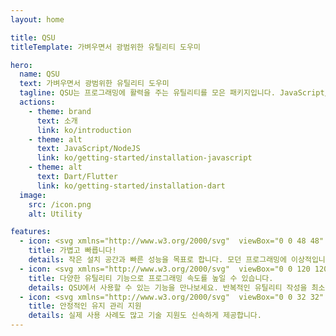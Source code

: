 ```yaml
---
layout: home

title: QSU
titleTemplate: 가벼우면서 광범위한 유틸리티 도우미

hero:
  name: QSU
  text: 가벼우면서 광범위한 유틸리티 도우미
  tagline: QSU는 프로그래밍에 활력을 주는 유틸리티를 모은 패키지입니다. JavaScript/Node.js와 Dart/Flutter 환경에서 사용할 수 있습니다.
  actions:
    - theme: brand
      text: 소개
      link: ko/introduction
    - theme: alt
      text: JavaScript/NodeJS
      link: ko/getting-started/installation-javascript
    - theme: alt
      text: Dart/Flutter
      link: ko/getting-started/installation-dart
  image:
    src: /icon.png
    alt: Utility

features:
  - icon: <svg xmlns="http://www.w3.org/2000/svg"  viewBox="0 0 48 48" width="96px" height="96px"><path fill="#35c1f1" d="M28.967,8.099c-0.607,0.41-1.176,0.878-1.7,1.402l-13.81,13.81	c-3.415,3.415-4.418,8.711-2.626,13.859h0c5.148,1.792,10.444,0.789,13.859-2.626l13.81-13.81c0.494-0.494,0.939-1.029,1.332-1.598	C41.86,16.199,31.89,6.125,28.967,8.099z"/><path fill="#199be2" d="M18.02,18.747l-4.564,4.564c-3.415,3.415-4.418,8.711-2.626,13.859l0,0l7.992-7.992L18.02,18.747z"/><path fill="#199be2" d="M29.253,29.98l-4.564,4.564c-3.415,3.415-8.711,4.418-13.859,2.626l0,0l7.992-7.992L29.253,29.98z"/><path fill="#50e6ff" d="M41.585,8.444l-0.319-1.339c-0.044-0.184-0.187-0.327-0.371-0.371l-1.339-0.319	c-4.178-0.995-8.281-0.177-11.283,2.193l0.794,10.325l10.325,0.794C41.762,16.726,42.58,12.622,41.585,8.444z"/><linearGradient id="brJTimU9iDLd5xgY1p0K7a" x1="35.718" x2="4.815" y1="13.389" y2="42.216" gradientUnits="userSpaceOnUse"><stop offset="0" stop-color="#0176d0"/><stop offset="1" stop-color="#16538c"/></linearGradient><path fill="url(#brJTimU9iDLd5xgY1p0K7a)" d="M33.174,14.826c-0.195-0.195-0.451-0.293-0.707-0.293s-0.512,0.098-0.707,0.293l-3.378,3.378	l-7.415,7.415l-4.88,4.88l-7.415,7.415l-3.378,3.378c-0.391,0.391-0.391,1.023,0,1.414C5.488,42.902,5.744,43,6,43	s0.512-0.098,0.707-0.293l3.378-3.378l7.415-7.415l4.88-4.88l7.415-7.415l3.378-3.378C33.564,15.85,33.564,15.217,33.174,14.826z"/></svg>
    title: 가볍고 빠릅니다!
    details: 작은 설치 공간과 빠른 성능을 목표로 합니다. 모던 프로그래밍에 이상적입니다.
  - icon: <svg xmlns="http://www.w3.org/2000/svg"  viewBox="0 0 120 120" width="240px" height="240px" baseProfile="basic"><polygon points="106,94 60,116 14,94 14,34 60,12 106,34" opacity=".35"/><polygon fill="#0075ff" points="106,90 60,112 14,90 14,30 60,8 106,30"/><polygon points="35,81.005 35,47.005 60,34.995 85,47.005 85,81.005 60,93.005" opacity=".35"/><polygon fill="#a4e2f1" points="35,77.005 35,43.005 60,30.995 85,43.005 85,77.005 60,89.005"/><polygon points="106,34.05 60,56.7 14,34.05 14,42.83 56,63.45 56,110.087 60,112 64,110.087 64,63.474 106,42.7" opacity=".35"/><polygon fill="#52afff" points="106,30.05 60,52.7 14,30.05 14,38.83 56,59.45 56,110.087 60,112 64,110.087 64,59.474 106,38.7"/></svg>
    title: 다양한 유틸리티 기능으로 프로그래밍 속도를 높일 수 있습니다.
    details: QSU에서 사용할 수 있는 기능을 만나보세요. 반복적인 유틸리티 작성을 최소화하세요.
  - icon: <svg xmlns="http://www.w3.org/2000/svg"  viewBox="0 0 32 32" width="64px" height="64px"><circle cx="16" cy="17" r="5" fill="#ed0049"/><path fill="#ed0049" d="M23,31H9v0c0-3.866,3.134-7,7-7h0C19.866,24,23,27.134,23,31L23,31z"/><path fill="#0f518c" d="M19,4c0-1.657-1.343-3-3-3s-3,1.343-3,3c0,0.885,0.391,1.672,1,2.222V10h4V6.222 C18.609,5.672,19,4.885,19,4z"/><path fill="#0f518c" d="M7.061,8.318c-1.171-1.171-3.071-1.171-4.243,0s-1.171,3.071,0,4.243 c0.626,0.626,1.459,0.906,2.278,0.864l2.672,2.672l2.828-2.828l-2.672-2.672C7.967,9.777,7.686,8.944,7.061,8.318z"/><path fill="#0f518c" d="M24.879,8.318c1.171-1.171,3.071-1.171,4.243,0s1.171,3.071,0,4.243 c-0.626,0.626-1.459,0.906-2.278,0.864l-2.672,2.672l-2.828-2.828l2.672-2.672C23.972,9.777,24.253,8.944,24.879,8.318z"/><path fill="#0f518c" d="M24.879,27.218c1.171,1.171,3.071,1.171,4.243,0c1.171-1.171,1.171-3.071,0-4.243 c-0.626-0.626-1.459-0.906-2.278-0.864l-2.672-2.672l-2.828,2.828l2.672,2.672C23.972,25.759,24.253,26.592,24.879,27.218z"/><g><path fill="#0f518c" d="M7.061,27.218c-1.171,1.171-3.071,1.171-4.243,0c-1.171-1.171-1.171-3.071,0-4.243 c0.626-0.626,1.459-0.906,2.278-0.864l2.672-2.672l2.828,2.828L7.925,24.94C7.967,25.759,7.686,26.592,7.061,27.218z"/></g></svg>
    title: 안정적인 유지 관리 지원
    details: 실제 사용 사례도 많고 기술 지원도 신속하게 제공합니다.
---
```

